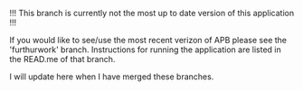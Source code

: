 !!! This branch is currently not the most up to date version of this application !!!

If you would like to see/use the most recent verizon of APB please see the 'furthurwork' branch. Instructions for running the application are listed in the READ.me of that branch. 

I will update here when I have merged these branches.
